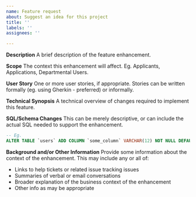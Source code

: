 ```yaml
---
name: Feature request
about: Suggest an idea for this project
title: ''
labels: ''
assignees: ''

---
```


**Description**
A brief description of the feature enhancement.

**Scope**
The context this enhancement will affect. Eg. Applicants, Applications, Departmental Users.

**User Story**
One or more user stories, if appropriate. Stories can be written formally (eg. using Gherkin - preferred) or informally.

**Technical Synopsis**
A technical overview of changes required to implement this feature.

**SQL/Schema Changes**
This can be merely descriptive, or can include the actual SQL needed to support the enhancement.

```sql
-- Eg.
ALTER TABLE `users` ADD COLUMN `some_column` VARCHAR(12) NOT NULL DEFAULT 'hello';
```

**Background and/or Other Information**
Provide some information about the context of the enhancement. This may include any or all of:
 - Links to help tickets or related issue tracking issues
 - Summaries of verbal or email conversations
 - Broader explanation of the business context of the enhancement
 - Other info as may be appropriate

